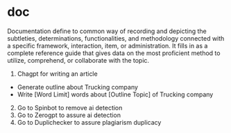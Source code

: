 # doc
Documentation define to common way of recording and depicting the subtleties, determinations, functionalities, and methodology connected with a specific framework, interaction, item, or administration. It fills in as a complete reference guide that gives data on the most proficient method to utilize, comprehend, or collaborate with the topic.

1. Chagpt for writing an article
  * Generate outline about Trucking company
  * Write [Word Limit] words about [Outline Topic] of Trucking company
2. Go to Spinbot to remove ai detection
3. Go to Zerogpt to assure ai detection
4. Go to Duplichecker to assure plagiarism duplicacy
